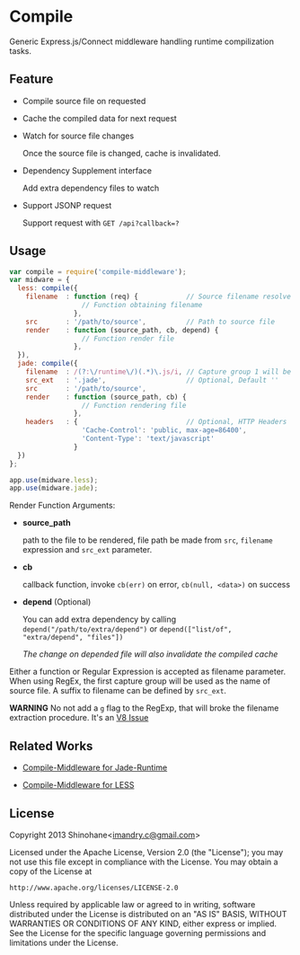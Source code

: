 Compile
=======

Generic Express.js/Connect middleware handling runtime compilization tasks.

Feature
-------

* Compile source file on requested

* Cache the compiled data for next request

* Watch for source file changes

  Once the source file is changed, cache is invalidated.

* Dependency Supplement interface

  Add extra dependency files to watch

* Support JSONP request

  Support request with `GET /api?callback=?`

Usage
-----

```javascript
var compile = require('compile-middleware');
var midware = {
  less: compile({
    filename  : function (req) {            // Source filename resolve
                  // Function obtaining filename 
                },
    src       : '/path/to/source',          // Path to source file
    render    : function (source_path, cb, depend) {
                  // Function render file 
                },
  }),
  jade: compile({
    filename  : /(?:\/runtime\/)(.*)\.js/i, // Capture group 1 will be used
    src_ext   : '.jade',                    // Optional, Default ''
    src       : '/path/to/source',
    render    : function (source_path, cb) {
                  // Function rendering file
                },
    headers   : {                           // Optional, HTTP Headers
                  'Cache-Control': 'public, max-age=86400',
                  'Content-Type': 'text/javascript' 
                }
  })
};

app.use(midware.less);
app.use(midware.jade);
```

Render Function Arguments: 

* **source_path**

  path to the file to be rendered, file path be made from `src`, 
  `filename` expression and `src_ext` parameter.

* **cb**

  callback function, invoke `cb(err)` on error, `cb(null, <data>)` on
  success

* **depend** (Optional)

  You can add extra dependency by calling `depend("/path/to/extra/depend")`
  or `depend(["list/of", "extra/depend", "files"])`

  *The change on depended file will also invalidate the compiled cache*

Either a function or Regular Expression is accepted as filename parameter.
When using RegEx, the first capture group will be used as the name of source
file. A suffix to filename can be defined by `src_ext`.

**WARNING** No not add a `g` flag to the RegExp, that will broke the 
filename extraction procedure. It's an
[V8 Issue](https://code.google.com/p/v8/issues/detail?id=778)

Related Works
-------------

* [Compile-Middleware for Jade-Runtime](http://github.com/shinohane/compile-mw-jade-runtime)

* [Compile-Middleware for LESS](http://github.com/shinohane/compile-mw-less)

License
-------

Copyright 2013 Shinohane&lt;imandry.c@gmail.com&gt;

Licensed under the Apache License, Version 2.0 (the "License");
you may not use this file except in compliance with the License.
You may obtain a copy of the License at

    http://www.apache.org/licenses/LICENSE-2.0

Unless required by applicable law or agreed to in writing, software
distributed under the License is distributed on an "AS IS" BASIS,
WITHOUT WARRANTIES OR CONDITIONS OF ANY KIND, either express or implied.
See the License for the specific language governing permissions and 
limitations under the License.

